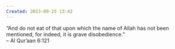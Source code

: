 ```yaml
---
Created: 2023-09-25 13:42
---
```

“And do not eat of that upon which the name of Allah has not been mentioned, for indeed, it is grave disobedience.”  
– Al Qur’aan 6:121
